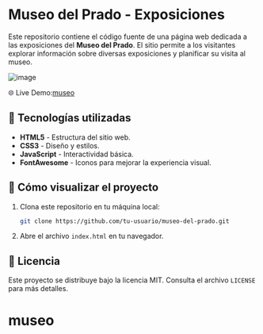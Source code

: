 # Museo del Prado - Exposiciones

Este repositorio contiene el código fuente de una página web dedicada a las exposiciones del **Museo del Prado**. El sitio permite a los visitantes explorar información sobre diversas exposiciones y planificar su visita al museo.

![image](https://github.com/user-attachments/assets/27aa03df-9e15-44f7-bcdf-8f6c1d58e1f1)

🌐 Live Demo:[museo](https://sedanodev.github.io/museo/)


## 🎨 Tecnologías utilizadas

- **HTML5** - Estructura del sitio web.
- **CSS3** - Diseño y estilos.
- **JavaScript** - Interactividad básica.
- **FontAwesome** - Iconos para mejorar la experiencia visual.

## 🚀 Cómo visualizar el proyecto

1. Clona este repositorio en tu máquina local:
   ```bash
   git clone https://github.com/tu-usuario/museo-del-prado.git
   ```
2. Abre el archivo `index.html` en tu navegador.

## 📜 Licencia
Este proyecto se distribuye bajo la licencia MIT. Consulta el archivo `LICENSE` para más detalles.

# museo
